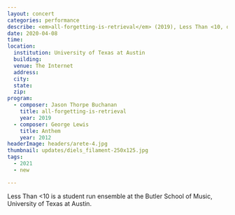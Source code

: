 ```yaml
---
layout: concert
categories: performance
describe: <em>all-forgetting-is-retrieval</em> (2019), Less Than <10, online, socially distanced recording premiere.
date: 2020-04-08
time:
location:
  institution: University of Texas at Austin
  building:
  venue: The Internet
  address:
  city:
  state:
  zip:
program:
  - composer: Jason Thorpe Buchanan
    title: all-forgetting-is-retrieval
    year: 2019
  - composer: George Lewis
    title: Anthem
    year: 2012
headerImage: headers/arete-4.jpg
thumbnail: updates/diels_filament-250x125.jpg
tags:
  - 2021
  - new

---
```


Less Than <10 is a student run ensemble at the Butler School of Music, University of Texas at Austin.

